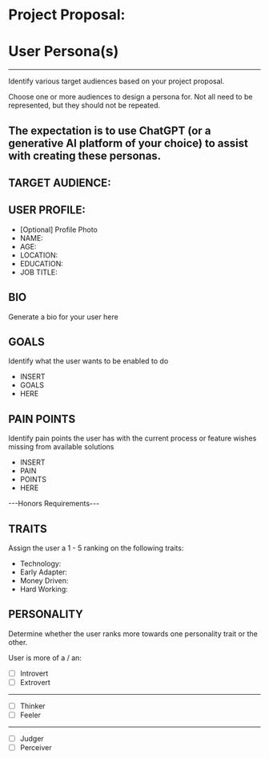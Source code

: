 # Project Proposal:

# User Persona(s)
---
Identify various target audiences based on your project proposal. 

Choose one or more audiences to design a persona for. Not all need to be represented, but they should not be repeated. 

The expectation is to use ChatGPT (or a generative AI platform of your choice) to assist with creating these personas.
---

## TARGET AUDIENCE: 

## USER PROFILE:
- [Optional] Profile Photo
- NAME:
- AGE:
- LOCATION:
- EDUCATION:
- JOB TITLE:

## BIO
Generate a bio for your user here

## GOALS
Identify what the user wants to be enabled to do 
- INSERT
- GOALS
- HERE

## PAIN POINTS
Identify pain points the user has with the current process or feature wishes missing from available solutions
- INSERT
- PAIN
- POINTS
- HERE

---Honors Requirements---

## TRAITS
Assign the user a 1 - 5 ranking on the following traits:

- Technology:
- Early Adapter:
- Money Driven:
- Hard Working:

## PERSONALITY
Determine whether the user ranks more towards one personality trait or the other.

User is more of a / an:
- [ ] Introvert
- [ ] Extrovert
---
- [ ] Thinker
- [ ] Feeler
---
- [ ] Judger
- [ ] Perceiver
